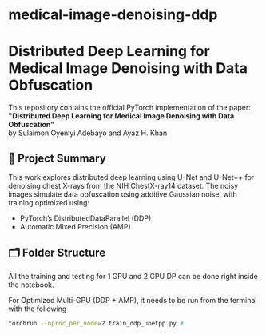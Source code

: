 # medical-image-denoising-ddp

# Distributed Deep Learning for Medical Image Denoising with Data Obfuscation

This repository contains the official PyTorch implementation of the paper:
**"Distributed Deep Learning for Medical Image Denoising with Data Obfuscation"**  
by Sulaimon Oyeniyi Adebayo and Ayaz H. Khan

## 📌 Project Summary

This work explores distributed deep learning using U-Net and U-Net++ for denoising chest X-rays from the NIH ChestX-ray14 dataset. The noisy images simulate data obfuscation using additive Gaussian noise, with training optimized using:
- PyTorch’s DistributedDataParallel (DDP)
- Automatic Mixed Precision (AMP)

## 🗂 Folder Structure

All the training and testing for 1 GPU and 2 GPU DP can be done right inside the notebook.

For Optimized Multi-GPU (DDP + AMP), it needs to be run from the terminal with the following

```bash
torchrun --nproc_per_node=2 train_ddp_unetpp.py # 
